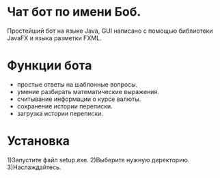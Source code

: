 # Чат бот по имени Боб.
Простейший бот на языке Java, GUI написано с помощью библиотеки JavaFX и языка разметки FXML.

# Функции бота
 - простые ответы на шаблонные вопросы.
 - умение разбирать математические выражения.
 - считывание информации о курсе валюты.
 - сохранение истории переписки.
 - загрузка истории переписки.
 
# Установка
 1)Запустите файл setup.exe.
 2)Выберите нужную директорию.
 3)Наслаждайтесь.